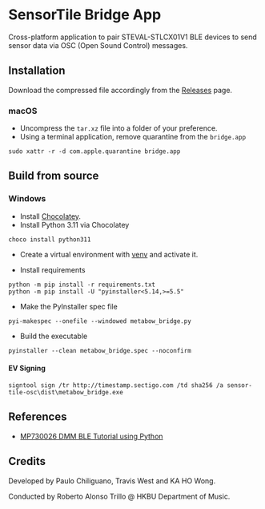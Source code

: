 # SensorTile Bridge App

Cross-platform application to pair STEVAL-STLCX01V1 BLE devices to send sensor data via OSC (Open Sound Control) messages.

## Installation

Download the compressed file accordingly from the [Releases](https://github.com/pauloesteban/sensor-tile-osc/releases) page.

### macOS

- Uncompress the `tar.xz` file into a folder of your preference.
- Using a terminal application, remove quarantine from the `bridge.app`

```
sudo xattr -r -d com.apple.quarantine bridge.app
```

## Build from source

### Windows

- Install [Chocolatey](https://chocolatey.org/install#individual).
- Install Python 3.11 via Chocolatey

```
choco install python311
```

- Create a virtual environment with [venv](https://docs.python.org/3.11/library/venv.html) and activate it.

- Install requirements

```
python -m pip install -r requirements.txt
python -m pip install -U "pyinstaller<5.14,>=5.5"
```

- Make the PyInstaller spec file

```
pyi-makespec --onefile --windowed metabow_bridge.py
```

- Build the executable

```
pyinstaller --clean metabow_bridge.spec --noconfirm
```

#### EV Signing

```
signtool sign /tr http://timestamp.sectigo.com /td sha256 /a sensor-tile-osc\dist\metabow_bridge.exe
```


## References

- [MP730026 DMM BLE Tutorial using Python](https://www.element14.com/community/community/element14-presents/workbenchwednesdays/blog/2020/03/09/connecting-to-mp730026-ble-dmm-with-python-and-bleak)

## Credits

Developed by Paulo Chiliguano, Travis West and KA HO Wong.

Conducted by Roberto Alonso Trillo @ HKBU Department of Music.
